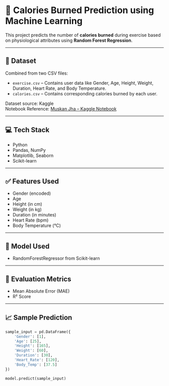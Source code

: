 # 🏃 Calories Burned Prediction using Machine Learning

This project predicts the number of **calories burned** during exercise based on physiological attributes using **Random Forest Regression**.

---

## 📌 Dataset

Combined from two CSV files:
- `exercise.csv` – Contains user data like Gender, Age, Height, Weight, Duration, Heart Rate, and Body Temperature.
- `calories.csv` – Contains corresponding calories burned by each user.

Dataset source: Kaggle  
Notebook Reference: [Muskan Jha – Kaggle Notebook](https://www.kaggle.com/code/muskanjha/calories-burnt-prediction)

---

## 💻 Tech Stack

- Python
- Pandas, NumPy
- Matplotlib, Seaborn
- Scikit-learn

---

## ✅ Features Used

- Gender (encoded)
- Age
- Height (in cm)
- Weight (in kg)
- Duration (in minutes)
- Heart Rate (bpm)
- Body Temperature (°C)

---

## 🧠 Model Used

- RandomForestRegressor from Scikit-learn

---

## 🧪 Evaluation Metrics

- Mean Absolute Error (MAE)
- R² Score

---

## 📈 Sample Prediction

```python
sample_input = pd.DataFrame({
    'Gender': [1],
    'Age': [25],
    'Height': [165],
    'Weight': [60],
    'Duration': [30],
    'Heart_Rate': [120],
    'Body_Temp': [37.5]
})

model.predict(sample_input)

